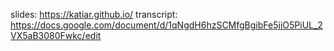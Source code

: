 slides: https://katiar.github.io/
transcript: https://docs.google.com/document/d/1qNgdH6hzSCMfgBgibFe5jjO5PiUL_2VX5aB3080Fwkc/edit
